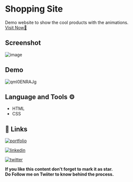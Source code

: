 # Shopping Site
Demo website to show the cool products with the animations. \
[Visit Now🚀](https://shubhamashish33.github.io/shoppingsite/)

## Screenshot
![image](https://user-images.githubusercontent.com/78084828/147365022-8c5e20fc-da0c-4f69-b1a2-ac2748b2b43b.png)

## Demo

![qml0ENRAJg](https://user-images.githubusercontent.com/78084828/147367867-d02db193-6d37-4ba6-bcaa-9bb8b831a7ab.gif)

## Language and Tools ⚙ 
- HTML
- CSS
## 🔗 Links
[![portfolio](https://img.shields.io/badge/my_portfolio-000?style=for-the-badge&logo=ko-fi&logoColor=white)](https://shubhamashish33.github.io/aboutmev2/)

[![linkedin](https://img.shields.io/badge/linkedin-0A66C2?style=for-the-badge&logo=linkedin&logoColor=white)](https://www.linkedin.com/in/shubham-ashish-81a6a01b2/)

[![twitter](https://img.shields.io/badge/twitter-1DA1F2?style=for-the-badge&logo=twitter&logoColor=white)](https://twitter.com/imaashish_)

**If you like this content don't forget to mark it as star. \
Do Follow me on Twiiter to know behind the process.** 
